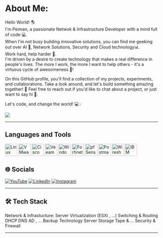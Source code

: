 # About Me:
Hello World! 🌎
<br>
I'm Peiman, a passionate Netwok & Infrastructure Developer with a mind full of code 💻.
<br>
When I'm not busy building innovative solutions, you can find me geeking out over AI 🤖, Network Solutions, Security and Cloud technology📊.
<br>Work hard, help harder 💪.<br>
I'm driven by a desire to create technology that makes a real difference in people's lives. The more I work, the more I want to help others - it's a virtuous cycle of awesomeness 🔄!

On this GitHub profile, you'll find a collection of my projects, experiments, and collaborations. Take a look around, and let's build something amazing together! 🚀
Feel free to reach out if you'd like to chat about a project, or just want to say hi 👋.

Let's code, and change the world! 💻💡


[![](https://visitcount.itsvg.in/api?id=PeimanSattari&label=Profile%20Views&color=8&icon=1&pretty=true)](https://visitcount.itsvg.in)

---
## Languages and Tools

<p align="left">
  <img src="https://cdn.jsdelivr.net/npm/simple-icons@v5/icons/linux.svg" alt="Linux" width="40" height="40"/>
  <img src="https://cdn.jsdelivr.net/npm/simple-icons@v5/icons/vmware.svg" alt="VMware" width="40" height="40"/>
  <img src="https://cdn.jsdelivr.net/npm/simple-icons@v5/icons/cisco.svg" alt="Cisco" width="40" height="40"/>
  <img src="https://cdn.jsdelivr.net/npm/simple-icons@v5/icons/veeam.svg" alt="Veeam" width="40" height="40"/>
  <img src="https://cdn.jsdelivr.net/npm/simple-icons@v5/icons/windows.svg" alt="Windows Server" width="40" height="40"/>
  <img src="https://cdn.jsdelivr.net/npm/simple-icons@v5/icons/fortinet.svg" alt="Fortinet" width="40" height="40"/>
  <img src="https://cdn.jsdelivr.net/npm/simple-icons@v5/icons/pfsense.svg" alt="pfSense" width="40" height="40"/>
  <img src="https://cdn.jsdelivr.net/npm/simple-icons@v5/icons/postman.svg" alt="Postman" width="40" height="40"/>
  <img src="https://cdn.jsdelivr.net/npm/simple-icons@v5/icons/wireshark.svg" alt="Wireshark" width="40" height="40"/>
  <img src="https://cdn.jsdelivr.net/npm/simple-icons@v5/icons/ibm.svg" alt="IBM" width="40" height="40"/>
  
</p>



## 🌐 Socials
[![YouTube](https://img.shields.io/badge/YouTube-Channel-red?style=flat&logo=youtube)](https://www.youtube.com/c/peimansattari)
[![LinkedIn](https://img.shields.io/badge/LinkedIn-Profile-blue?style=flat&logo=linkedin)](https://ir.linkedin.com/in/peimansattari)
[![Instagram](https://img.shields.io/badge/Instagram-Profile-pink?style=flat&logo=instagram)](https://www.instagram.com/peimansattari/)


<!--
[![YouTube](https://img.shields.io/badge/-red?style=flat&logo=youtube)](https://www.youtube.com/c/username)
[![Instagram](https://img.shields.io/badge/-pink?style=flat&logo=instagram)](https://www.instagram.com/username/)
[![LinkedIn](https://img.shields.io/badge/-blue?style=flat&logo=linkedin)](https://www.linkedin.com/in/username/)
-->

---
## 🛠 Tech Stack




Network & Infrastucture:
Server Virtualization (ESXi , ...)
Switching & Routing 
DHCP DNS AD , ...
Backup Technology
Server Storage Tape & ...
Security & Firewall


---
